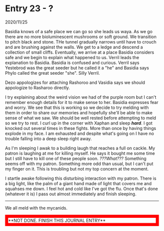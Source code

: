 
# Entry 23 - ?
<span class="journaldate">2020/11/25</span>
  
Basidia knows of a safe place we can go so she leads us waya. As we go there are no more bioluminescent mushrooms or soft ground. We transition to pitch black and stone. THe tunnel gradually narrows until have to crouch and are brushing against the walls. We get to a ledge and descend a collection of small cliffs. Eventually, we arrive at a place Basidia considers safe and we begin to explain what happened to us. Verril leads the explanation to Basidia. Basidia is confused and curious. Verril says Yestebrod was the great seeder but he called it a "he" and Basidia says Phylo called the great seeder "she". Silly Verril.

Dezo appologizes for attaching Rashoroo and Vasidia says we should appologize to Rasharoo directly.

I try explaining about the weird vision we had of the purple room but I can't remember enough details for it to make sense to her. Basidia expresses fear and worry. We see that this is working so we decide to try melding with them in order to share our memories and hopefully she'll be able to make sense of what we saw. We should be well rested before attempting to meld so we try to rest. I curl up in the corner with Xaphan and sleep **_hard_**. I got knocked out several times in these fights. More than once by having things explode in my face. I am exhausted and despite what's going on I have no trouble falling into a deep sleep right away.

As I'm sleeping I awak to a building laugh that reaches a full on cackle. My patron is laughing at me for killing myself. He says it bought me some time but I still have to kill one of these people soon. *???What???* Something seems off with my patron. Something more odd than usual, but I can't put my finger on it. This is troubling but not my top concern at the moment.

I startle awake following this disturbing interaction with my patron. There is a big light, like the palm of a giant hand made of light that covers me and squahses me down. I feel hot and cold like I've got the flu. Once that's done (whatever it is) I pass out almost immediately and finish sleeping.

---

We all meld with the mycanids.

<div style="border:10px solid red">**NOT DONE. FINISH THIS JOURNAL ENTRY**</div>

